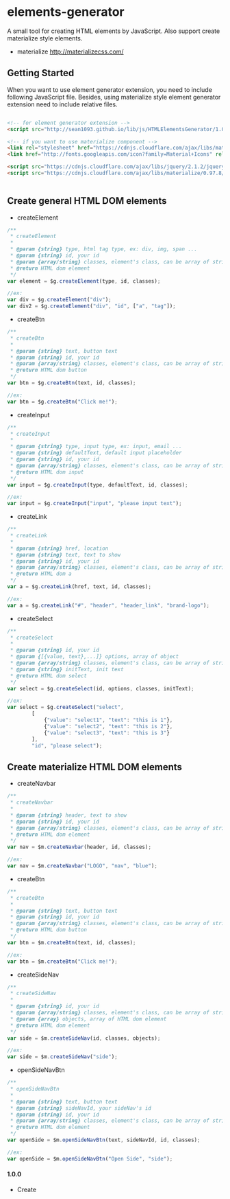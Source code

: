 # elements-generator
A small tool for creating HTML elements by JavaScript. Also support create materialize style elements.

* materialize
http://materializecss.com/


## Getting Started

When you want to use element generator extension, you need to include following JavaScript file. Besides, using materialize style element generator extension need to include relative files.

```html

<!-- for element generator extension -->
<script src="http://sean1093.github.io/lib/js/HTMLElementsGenerator/1.0.0/HTMLElementsGenerator.min.js"></script>

<!-- if you want to use materialize component -->
<link rel="stylesheet" href="https://cdnjs.cloudflare.com/ajax/libs/materialize/0.97.8/css/materialize.min.css"> 
<link href="http://fonts.googleapis.com/icon?family=Material+Icons" rel="stylesheet">

<script src="https://cdnjs.cloudflare.com/ajax/libs/jquery/2.1.2/jquery.js"></script>
<script src="https://cdnjs.cloudflare.com/ajax/libs/materialize/0.97.8/js/materialize.min.js"></script>
 
```



## Create general HTML DOM elements

* createElement

```js
/**
 * createElement
 *
 * @param {string} type, html tag type, ex: div, img, span ...
 * @param {string} id, your id
 * @param {array/string} classes, element's class, can be array of string or string
 * @return HTML dom element
 */
var element = $g.createElement(type, id, classes);

//ex:
var div = $g.createElement("div");
var div2 = $g.createElement("div", "id", ["a", "tag"]);

```


* createBtn

```js
/**
 * createBtn
 *
 * @param {string} text, button text
 * @param {string} id, your id
 * @param {array/string} classes, element's class, can be array of string or string
 * @return HTML dom button
 */
var btn = $g.createBtn(text, id, classes);

//ex:
var btn = $g.createBtn("Click me!");

```


* createInput

```js
/**
 * createInput
 *
 * @param {string} type, input type, ex: input, email ...
 * @param {string} defaultText, default input placeholder
 * @param {string} id, your id
 * @param {array/string} classes, element's class, can be array of string or string
 * @return HTML dom input
 */
var input = $g.createInput(type, defaultText, id, classes);

//ex:
var input = $g.createInput("input", "please input text");

```


* createLink

```js
/**
 * createLink
 *
 * @param {string} href, location
 * @param {string} text, text to show
 * @param {string} id, your id
 * @param {array/string} classes, element's class, can be array of string or string
 * @return HTML dom a
 */
var a = $g.createLink(href, text, id, classes);

//ex:
var a = $g.createLink("#", "header", "header_link", "brand-logo");

```


* createSelect

```js
/**
 * createSelect
 *
 * @param {string} id, your id
 * @param {[{value, text},...]} options, array of object 
 * @param {array/string} classes, element's class, can be array of string or string
 * @param {string} initText, init text
 * @return HTML dom select
 */
var select = $g.createSelect(id, options, classes, initText);

//ex:
var select = $g.createSelect("select", 
        [
            {"value": "select1", "text": "this is 1"},
            {"value": "select2", "text": "this is 2"},
            {"value": "select3", "text": "this is 3"}
        ], 
        "id", "please select");

```



## Create materialize HTML DOM elements

* createNavbar

```js
/**
 * createNavbar
 *
 * @param {string} header, text to show
 * @param {string} id, your id
 * @param {array/string} classes, element's class, can be array of string or string
 * @return HTML dom element
 */
var nav = $m.createNavbar(header, id, classes);

//ex:
var nav = $m.createNavbar("LOGO", "nav", "blue");

```


* createBtn

```js
/**
 * createBtn
 *
 * @param {string} text, button text
 * @param {string} id, your id
 * @param {array/string} classes, element's class, can be array of string or string
 * @return HTML dom button
 */
var btn = $m.createBtn(text, id, classes);

//ex:
var btn = $m.createBtn("Click me!");

```


* createSideNav

```js
/**
 * createSideNav
 *
 * @param {string} id, your id
 * @param {array/string} classes, element's class, can be array of string or string
 * @param {array} objects, array of HTML dom element
 * @return HTML dom element
 */
var side = $m.createSideNav(id, classes, objects);

//ex:
var side = $m.createSideNav("side");

```


* openSideNavBtn

```js
/**
 * openSideNavBtn
 *
 * @param {string} text, button text
 * @param {string} sideNavId, your sideNav's id
 * @param {string} id, your id
 * @param {array/string} classes, element's class, can be array of string or string
 * @return HTML dom element
 */
var openSide = $m.openSideNavBtn(text, sideNavId, id, classes);

//ex:
var openSide = $m.openSideNavBtn("Open Side", "side");

```



#### 1.0.0
* Create


